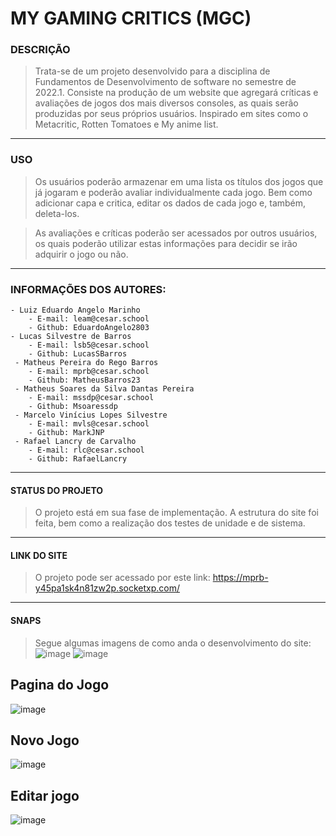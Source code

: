 # MY GAMING CRITICS (MGC)


### DESCRIÇÃO

>Trata-se de um projeto desenvolvido para a disciplina de Fundamentos de Desenvolvimento de software no semestre de 2022.1.
>Consiste na produção de um website que agregará críticas e avaliações de jogos dos mais diversos consoles, as quais serão produzidas por seus próprios usuários.
Inspirado em sites como o Metacritic, Rotten Tomatoes e My anime list. 

___
### USO

>Os usuários poderão armazenar em uma lista os títulos dos jogos que já jogaram e poderão avaliar individualmente cada jogo. Bem como adicionar capa e critica, editar os dados de cada jogo e, também, deleta-los.

>As avaliações e críticas poderão ser acessados por outros usuários, os quais poderão utilizar estas informações para decidir se irão adquirir o jogo ou não.

___
### INFORMAÇÕES DOS AUTORES:

	- Luiz Eduardo Angelo Marinho 
		- E-mail: leam@cesar.school
		- Github: EduardoAngelo2803
	- Lucas Silvestre de Barros
		- E-mail: lsb5@cesar.school 
		- Github: LucasSBarros
	 - Matheus Pereira do Rego Barros
		- E-mail: mprb@cesar.school 
		- Github: MatheusBarros23
	 - Matheus Soares da Silva Dantas Pereira
		- E-mail: mssdp@cesar.school 
		- Github: Msoaressdp
	 - Marcelo Vinícius Lopes Silvestre
		- E-mail: mvls@cesar.school 
		- Github: MarkJNP
	 - Rafael Lancry de Carvalho
		- E-mail: rlc@cesar.school 
		- Github: RafaelLancry

___
#### STATUS DO PROJETO
> O projeto está em sua fase de implementação. A estrutura do site foi feita, bem como a realização dos testes de unidade e de sistema.

___
#### LINK DO SITE
> O projeto pode ser acessado por este link: https://mprb-y45pa1sk4n81zw2p.socketxp.com/

___
#### SNAPS
> Segue algumas imagens de como anda o desenvolvimento do site:
>![image](https://user-images.githubusercontent.com/88664949/172073522-7b9a5d9c-66a6-461a-84e5-ce925d80992e.png)
>![image](https://user-images.githubusercontent.com/88664949/172073542-423bdb9a-af71-4c80-a52e-2e7d16fa87e4.png)

## Pagina do Jogo
![image](https://user-images.githubusercontent.com/88664949/172073601-44de582c-780f-4ec0-b728-51d5c615c24c.png)

## Novo Jogo
![image](https://user-images.githubusercontent.com/88664949/172073644-6ce42d5d-f2a2-4d64-bc30-b3943b8c710e.png)

## Editar jogo
![image](https://user-images.githubusercontent.com/88664949/172073655-8283a1ab-9ad5-4ceb-902e-f93f74365f22.png)
